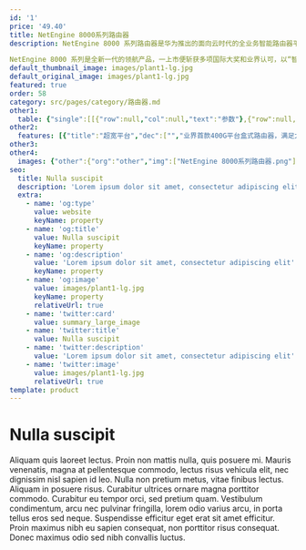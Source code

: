```yaml
---
id: '1'
price: '49.40'
title: NetEngine 8000系列路由器
description: NetEngine 8000 系列路由器是华为推出的面向云时代的全业务智能路由器平台，超宽的管道打造极简的网络，领先的SR/SRv6使能智能连接，新一代的智慧大脑实现全生命周期自动化、引领主动运维。系列产品涵盖大型框式、紧凑插卡盒式和固定盒式设备，完全满足核心、汇聚、接入等不同的网络场景，具备高性能、高可靠、低功耗、可演进等特性，可应用于企业广域网核心节点、大型企业接入节点、DC互联、园区互联与汇聚节点和各种大型IDC网络出口。

NetEngine 8000 系列是全新一代的领航产品，一上市便斩获多项国际大奖和业界认可，以“智简”为核心理念，以客户意图为驱动，以高品质业务承载为己任，解放客户双手，释放网络潜能，全面迈向自动驾驶的网络，助力各行各业的企业客户完成数字化转型。
default_thumbnail_image: images/plant1-lg.jpg
default_original_image: images/plant1-lg.jpg
featured: true
order: 58
category: src/pages/category/路由器.md
other1: 
  table: {"single":[[{"row":null,"col":null,"text":"参数"},{"row":null,"col":null,"text":"NetEngine 8000 X8"},{"row":null,"col":null,"text":"NetEngine 8000 X4"},{"row":null,"col":null,"text":"NetEngine 8000 M14"},{"row":null,"col":null,"text":"NetEngine 8000 M8"},{"row":null,"col":null,"text":"NetEngine 8000 M6"}],[{"row":null,"col":null,"text":"交换容量"},{"row":null,"col":null,"text":"750.69 Tbps"},{"row":null,"col":null,"text":"375.34 Tbps"},{"row":null,"col":null,"text":"132.6 Tbps"},{"row":null,"col":null,"text":"115.4 Tbps"},{"row":null,"col":null,"text":"85 Tbps"}],[{"row":null,"col":null,"text":"转发性能"},{"row":null,"col":null,"text":"172,800 Mpps"},{"row":null,"col":null,"text":"86,400 Mpps"},{"row":null,"col":null,"text":"25,200 Mpps"},{"row":null,"col":null,"text":"14,400 Mpps"},{"row":null,"col":null,"text":"12,600 Mpps"}],[{"row":null,"col":null,"text":"最大单板能力"},{"row":null,"col":null,"text":"4 Tbps"},{"row":null,"col":null,"text":"4 Tbps"},{"row":null,"col":null,"text":"200 Gbps"},{"row":null,"col":null,"text":"200 Gbps"},{"row":null,"col":null,"text":"50 Gbps"}],[{"row":null,"col":null,"text":"容量密度(G/U)"},{"row":null,"col":null,"text":"2025"},{"row":null,"col":null,"text":"1633"},{"row":null,"col":null,"text":"400"},{"row":null,"col":null,"text":"400"},{"row":null,"col":null,"text":"80"}],[{"row":null,"col":null,"text":"主控板"},{"row":null,"col":null,"text":"2，1:1"},{"row":null,"col":null,"text":"2，1:1"},{"row":null,"col":null,"text":"2，1:1"},{"row":null,"col":null,"text":"2，1:1"},{"row":null,"col":null,"text":"2，1:1"}],[{"row":null,"col":null,"text":"网板"},{"row":null,"col":null,"text":"8，7+1"},{"row":null,"col":null,"text":"8，7+1"},{"row":null,"col":null,"text":"2，1:1"},{"row":null,"col":null,"text":"2，1:1"},{"row":null,"col":null,"text":"2，1:1"}],[{"row":null,"col":null,"text":"线卡"},{"row":null,"col":null,"text":"8"},{"row":null,"col":null,"text":"4"},{"row":null,"col":null,"text":"14"},{"row":null,"col":null,"text":"8"},{"row":null,"col":null,"text":"6"}],[{"row":null,"col":null,"text":"电源模块"},{"row":null,"col":null,"text":"Max 10, N+1"},{"row":null,"col":null,"text":"Max 6, N+1"},{"row":null,"col":null,"text":"2，1+1 (DC)\n4，2+2 (AC)"},{"row":null,"col":null,"text":"2，1+1"},{"row":null,"col":null,"text":"2，1+1"}],[{"row":null,"col":null,"text":"风扇模块"},{"row":null,"col":null,"text":"12，11+1"},{"row":null,"col":null,"text":"6，5+1"},{"row":null,"col":null,"text":"4，3+1"},{"row":null,"col":null,"text":"2，1+1"},{"row":null,"col":null,"text":"2，1+1"}],[{"row":null,"col":null,"text":"外形尺寸(宽深高)"},{"row":null,"col":null,"text":"442 mm x 861.4 mm x 702.3 mm(15.8U)"},{"row":null,"col":null,"text":"442 mm x 861.4 mm x 435.6 mm(9.8U)"},{"row":null,"col":null,"text":"442 mm x 220 mm x 222 mm (5U)"},{"row":null,"col":null,"text":"442 mm x 220 mm x 132.6 mm (3U)"},{"row":null,"col":null,"text":"442mm x 220mm x 88.9mm（2U）"}],[{"row":null,"col":null,"text":"典型功耗"},{"row":null,"col":null,"text":"11,017 W"},{"row":null,"col":null,"text":"5,913 W"},{"row":null,"col":null,"text":"1,270 W"},{"row":null,"col":null,"text":"485 W"},{"row":null,"col":null,"text":"220 W"}],[{"row":null,"col":null,"text":"满配重量"},{"row":null,"col":null,"text":"296.6 kg"},{"row":null,"col":null,"text":"186.2 kg"},{"row":null,"col":null,"text":"27.4 kg"},{"row":null,"col":null,"text":"16.5 kg"},{"row":null,"col":null,"text":"3.52 kg"}]]}
other2:
  features: [{"title":"超宽平台","dec":["","业界首款400G平台盒式路由器，满足大容量融合承载。超高密设计，满足高密端口需求场景。NetEngine 8000以其紧凑型设计、超强的散热、超低的能耗和全业务特性，为客户打造一张极简、融合的超宽网络，降低成本。",""]},{"title":"基于SRv6的智能连接","dec":["","NetEngine 8000系列提供领先的SRv6能力，基于IPv6，有效应对海量连接；跨域自动连接，帮助客户一跳入云；分钟级业务发放，租户/应用级SLA保证，提升用户体验，帮助企业客户实现从MPLS到SRv6的平滑演进。",""]},{"title":"全生命周期自动化","dec":["","NetEngine 8000系列采用新一代的管理、控制、分析平台——网络云化引擎NCE，实现全生命周期自动化；NCE和SRv6配合，可以实现50ms保护、分钟级流量优化、秒级故障识别、分钟级故障定位，显著提升网络可用性，帮助企业客户的网络走向主动运维、智能运维。",""]}]
other3: 
other4:
  images: {"other":{"org":"other","img":["NetEngine 8000系列路由器.png"]}}
seo:
  title: Nulla suscipit
  description: 'Lorem ipsum dolor sit amet, consectetur adipiscing elit'
  extra:
    - name: 'og:type'
      value: website
      keyName: property
    - name: 'og:title'
      value: Nulla suscipit
      keyName: property
    - name: 'og:description'
      value: 'Lorem ipsum dolor sit amet, consectetur adipiscing elit'
      keyName: property
    - name: 'og:image'
      value: images/plant1-lg.jpg
      keyName: property
      relativeUrl: true
    - name: 'twitter:card'
      value: summary_large_image
    - name: 'twitter:title'
      value: Nulla suscipit
    - name: 'twitter:description'
      value: 'Lorem ipsum dolor sit amet, consectetur adipiscing elit'
    - name: 'twitter:image'
      value: images/plant1-lg.jpg
      relativeUrl: true
template: product
---
```


# Nulla suscipit

Aliquam quis laoreet lectus. Proin non mattis nulla, quis posuere mi. Mauris venenatis, magna at pellentesque commodo, lectus risus vehicula elit, nec dignissim nisl sapien id leo. Nulla non pretium metus, vitae finibus lectus. Aliquam in posuere risus. Curabitur ultrices ornare magna porttitor commodo. Curabitur eu tempor orci, sed pretium quam. Vestibulum condimentum, arcu nec pulvinar fringilla, lorem odio varius arcu, in porta tellus eros sed neque. Suspendisse efficitur eget erat sit amet efficitur. Proin maximus nibh eu sapien consequat, non porttitor risus consequat. Donec maximus odio sed nibh convallis luctus.